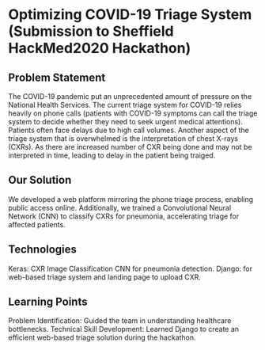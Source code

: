 # Optimizing COVID-19 Triage System (Submission to Sheffield HackMed2020 Hackathon)

## Problem Statement

The COVID-19 pandemic put an unprecedented amount of pressure on the National Health Services. The current triage system for COVID-19 relies heavily on phone calls (patients with COVID-19 symptoms can call the triage system to decide whether they need to seek urgent medical attentions). Patients often face delays due to high call volumes. Another aspect of the triage system that is overwhelmed is the interpretation of chest X-rays (CXRs). As there are increased number of CXR being done and may not be interpreted in time, leading to delay in the patient being traiged. 

## Our Solution

We developed a web platform mirroring the phone triage process, enabling public access online. Additionally, we trained a Convolutional Neural Network (CNN) to classify CXRs for pneumonia, accelerating triage for affected patients.

## Technologies

Keras: CXR Image Classification CNN for pneumonia detection.
Django: for web-based triage system and landing page to upload CXR.

## Learning Points

Problem Identification: Guided the team in understanding healthcare bottlenecks.
Technical Skill Development: Learned Django to create an efficient web-based triage solution during the hackathon.
